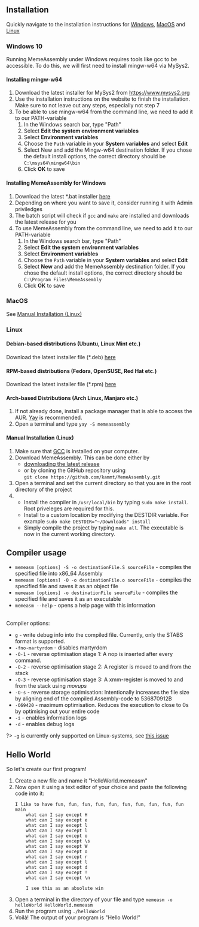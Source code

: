 ## Installation
Quickly navigate to the installation instructions for [Windows](getting-started?id=windows), [MacOS](getting-started?id=macos) and [Linux](getting-started?id=linux)

### Windows 10
Running MemeAssembly under Windows requires tools like gcc to be accessible. To do this, we will first need to install mingw-w64 via MySys2.

#### Installing mingw-w64
1. Download the latest installer for MySys2 from https://www.mysys2.org
2. Use the installation instructions on the website to finish the installation. Make sure to not leave out any steps, especially not step 7
3. To be able to use mingw-w64 from the command line, we need to add it to our PATH-variable
   1. In the Windows search bar, type "Path"
   2. Select **Edit the system environment variables**
   3. Select **Environment variables**
   4. Choose the `Path` variable in your **System variables** and select **Edit**
   5. Select New and add the Mingw-w64 destination folder. If you chose the default install options, the correct directory should be `C:\msys64\mingw64\bin`
   6. Click **OK** to save

#### Installing MemeAssembly for Windows
1. Download the latest *.bat installer [here](https://github.com/kammt/MemeAssembly/releases/download/v1.3/install_windows.bat)
2. Depending on where you want to save it, consider running it with Admin priviledges 
3. The batch script will check if `gcc` and `make` are installed and downloads the latest release for you
4. To use MemeAssembly from the command line, we need to add it to our PATH-variable
   1. In the Windows search bar, type "Path"
   2. Select **Edit the system environment variables**
   3. Select **Environment variables**
   4. Choose the `Path` variable in your **System variables** and select **Edit**
   5. Select **New** and add the MemeAssembly destination folder. If you chose the default install options, the correct directory should be `C:\Program Files\MemeAssembly`
   6. Click **OK** to save

### MacOS
See [Manual Installation (Linux)](getting-started?id=manual-installation-linux)

### Linux
#### Debian-based distributions (Ubuntu, Linux Mint etc.)
Download the latest installer file (*.deb) [here](https://github.com/kammt/MemeAssembly/releases/download/v1.3/memeassembly_1.3.0_amd64.deb)

#### RPM-based distributions (Fedora, OpenSUSE, Red Hat etc.)
Download the latest installer file (*.rpm) [here](https://github.com/kammt/MemeAssembly/releases/download/v1.3/memeassembly-1.3.0.x86_64.rpm)

#### Arch-based Distributions (Arch Linux, Manjaro etc.)
1. If not already done, install a package manager that is able to access the AUR. [Yay](https://github.com/Jguer/yay) is recommended.
2. Open a terminal and type `yay -S memeassembly`

#### Manual Installation (Linux)
1. Make sure that [GCC](https://gcc.gnu.org/) is installed on your computer.
2. Download MemeAssembly. This can be done either by 
    - [downloading the latest release](https://github.com/kammt/MemeAssembly/releases/latest) 
    - or by cloning the GitHub repository using \
```git clone https://github.com/kammt/MemeAssembly.git```
3. Open a terminal and set the current directory so that you are in the root directory of the project
4. 
    - Install the compiler in `/usr/local/bin` by typing ```sudo make install```. Root priveleges are required for this.
    - Install to a custom location by modifying the DESTDIR variable. For example `sudo make DESTDIR="~/Downloads" install`
    - Simply compile the project by typing ```make all```. The executable is now in the current working directory.

## Compiler usage
- ```memeasm [options] -S -o destinationFile.S sourceFile``` - compiles the specified file into x86_64 Assembly
- ```memeasm [options] -O -o destinationFile.o sourceFile``` - compiles the specified file and saves it as an object file
- ```memeasm [options] -o destinationFile sourceFile``` - compiles the specified file and saves it as an executable 
- ```memeasm --help``` - opens a help page with this information
<br><br>

Compiler options:
- `g` - write debug info into the compiled file. Currently, only the STABS format is supported.
- `-fno-martyrdom` - disables martyrdom
- `-O-1` - reverse optimisation stage 1: A nop is inserted after every command.
- `-O-2` - reverse optimisation stage 2: A register is moved to and from the stack
- `-O-3` - reverse optimisation stage 3: A xmm-register is moved to and from the stack using *movups*
- `-O-s` - reverse storage optimisation: Intentionally increases the file size by aligning end of the compiled Assembly-code to 536870912B
- `-O69420` - maximum optimisation. Reduces the execution to close to 0s by optimising out your entire code
- `-i` - enables information logs
- `-d` - enables debug logs

?> `-g` is currently only supported on Linux-systems, see [this issue](https://github.com/kammt/MemeAssembly/issues/59)

## Hello World
So let's create our first program! 
1. Create a new file and name it "HelloWorld.memeasm"
2. Now open it using a text editor of your choice and paste the following code into it:
    ```
    I like to have fun, fun, fun, fun, fun, fun, fun, fun, fun, fun main
        what can I say except H
        what can I say except e
        what can I say except l
        what can I say except l
        what can I say except o
        what can I say except \s
        what can I say except W
        what can I say except o
        what can I say except r
        what can I say except l
        what can I say except d
        what can I say except !
        what can I say except \n
        
        I see this as an absolute win
    ```
3. Open a terminal in the directory of your file and type ```memeasm -o helloWorld HelloWorld.memeasm```
4. Run the program using ```./helloWorld```
5. Voilà! The output of your program is "Hello World!"